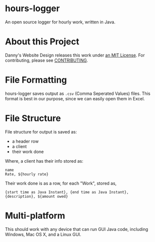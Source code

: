 # hours-logger
An open source logger for hourly work, written in Java.

# About this Project
Danny's Website Design releases this work under [an MIT License](LICENSE).
For contributing, please see [CONTRIBUTING](CONTRIBUTING).

# File Formatting
hours-logger saves output as `.csv` (Comma Seperated Values) files.
This format is best in our purpose, since we can easily open them in Excel.

# File Structure
File structure for output is saved as:
- a header row
- a client
- their work done

Where, a client has their info stored as:

    name
    Rate, ${hourly rate}

Their work done is as a row, for each "Work", stored as,

    {start time as Java Instant}, {end time as Java Instant}, {description}, ${amount owed}

# Multi-platform

This should work with any device that can run GUI Java code, including Windows, Mac OS X, and a Linux GUI.
